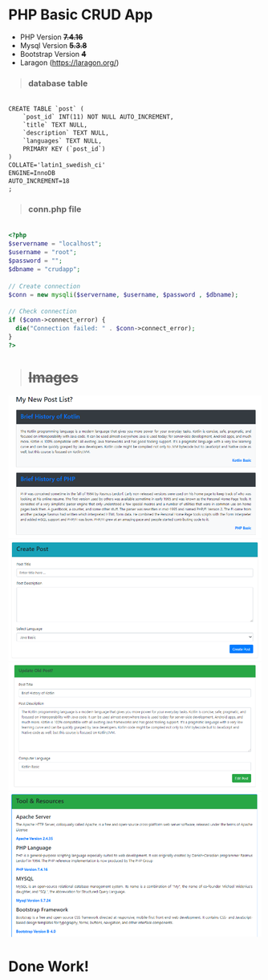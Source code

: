 # PHP Basic CRUD App

- PHP Version ~~**7.4.16**~~
- Mysql Version ~~**5.3.8**~~
- Bootstrap Version ~~**4**~~
- Laragon (https://laragon.org/)

> ### database table

```mysql

CREATE TABLE `post` (
	`post_id` INT(11) NOT NULL AUTO_INCREMENT,
	`title` TEXT NULL,
	`description` TEXT NULL,
	`languages` TEXT NULL,
	PRIMARY KEY (`post_id`)
)
COLLATE='latin1_swedish_ci'
ENGINE=InnoDB
AUTO_INCREMENT=18
;

```

> ### conn.php file

```php

<?php
$servername = "localhost";
$username = "root";
$password = "";
$dbname = "crudapp";

// Create connection
$conn = new mysqli($servername, $username, $password , $dbname);

// Check connection
if ($conn->connect_error) {
  die("Connection failed: " . $conn->connect_error);
}
?>

```

> # ~~Images~~

<img src="https://github.com/skills28/php-crud/blob/main/index-page-crud-aap.PNG" title="Home Page">
<img src="https://github.com/skills28/php-crud/blob/main/post-page-crud-app.PNG" title="Post Page">
<img src="https://github.com/skills28/php-crud/blob/main/update-page-crud-app.PNG" title="Update Page">
<img src="https://github.com/skills28/php-crud/blob/main/tool-page-crud-app.PNG" title="Tools Page">


# Done Work!

